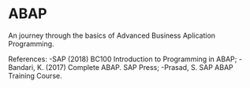 # ABAP

An journey through the basics of Advanced Business Aplication Programming.

References:
    -SAP (2018) BC100 Introduction to Programming in ABAP;
    -Bandari, K. (2017) Complete ABAP. SAP Press;
    -Prasad, S. SAP ABAP Training Course.
